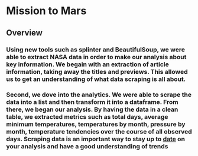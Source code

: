 # Mission to Mars

## Overview

### Using new tools such as splinter and BeautifulSoup, we were able to extract NASA data in order to make our analysis about key information. We begain with an extraction of article information, taking away the titles and previews. This allowed us to get an understanding of what data scraping is all about.
### Second, we dove into the analytics. We were able to scrape the data into a list and then transform it into a dataframe. From there, we began our analysis. By having the data in a clean table, we extracted metrics such as total days, average minimum temperatures, temperatures by month, pressure by month, temperature tendencies over the course of all observed days. Scraping data is an important way to stay up to [date](https://github.com/Ctblossey/Mission-to-Mars/blob/main/Mars_Data.csv) on your analysis and have a good understanding of trends